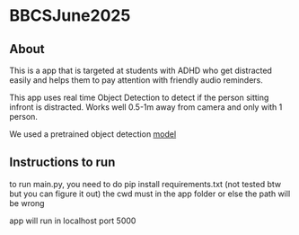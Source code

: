 # BBCSJune2025

## About

This is a app that is targeted at students with ADHD who get distracted easily and helps them to pay attention with friendly audio reminders.

This app uses real time Object Detection to detect if the person sitting infront is distracted. Works well 0.5-1m away from camera and only with 1 person.

We used a pretrained object detection [model](https://universe.roboflow.com/neurosense/user-attention/model/1)

## Instructions to run

to run main.py, you need to do pip install requirements.txt (not tested btw but you can figure it out)
the cwd must in the app folder or else the path will be wrong

app will run in localhost port 5000
